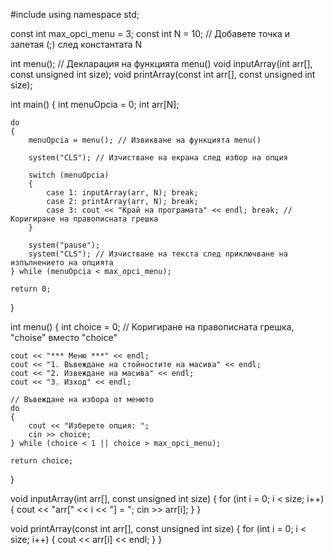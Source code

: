 #include <iostream>
using namespace std;

const int max_opci_menu = 3;
const int N = 10; // Добавете точка и запетая (;) след константата N

int menu(); // Декларация на функцията menu()
void inputArray(int arr[], const unsigned int size);
void printArray(const int arr[], const unsigned int size);

int main()
{
    int menuOpcia = 0;
    int arr[N];

    do
    {
        menuOpcia = menu(); // Извикване на функцията menu()

        system("CLS"); // Изчистване на екрана след избор на опция

        switch (menuOpcia)
        {
            case 1: inputArray(arr, N); break;
            case 2: printArray(arr, N); break;
            case 3: cout << "Край на програмата" << endl; break; // Коригиране на правописната грешка
        }

        system("pause");
        system("CLS"); // Изчистване на текста след приключване на изпълнението на опцията
    } while (menuOpcia < max_opci_menu);

    return 0;
}

int menu()
{
    int choice = 0; // Коригиране на правописната грешка, "choise" вместо "choice"

    cout << "*** Меню ***" << endl;
    cout << "1. Въвеждане на стойностите на масива" << endl;
    cout << "2. Извеждане на масива" << endl;
    cout << "3. Изход" << endl;

    // Въвеждане на избора от менюто
    do
    {
        cout << "Изберете опция: ";
        cin >> choice;
    } while (choice < 1 || choice > max_opci_menu);

    return choice;
}

void inputArray(int arr[], const unsigned int size)
{
    for (int i = 0; i < size; i++)
    {
        cout << "arr[" << i << "] = ";
        cin >> arr[i];
    }
}

void printArray(const int arr[], const unsigned int size)
{
    for (int i = 0; i < size; i++)
    {
        cout << arr[i] << endl;
    }
}

